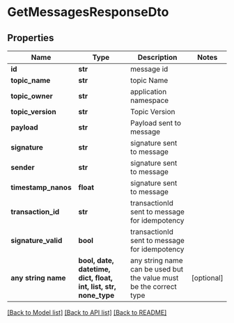 # GetMessagesResponseDto


## Properties
Name | Type | Description | Notes
------------ | ------------- | ------------- | -------------
**id** | **str** | message id | 
**topic_name** | **str** | topic Name | 
**topic_owner** | **str** | application namespace | 
**topic_version** | **str** | Topic Version | 
**payload** | **str** | Payload sent to message | 
**signature** | **str** | signature sent to message | 
**sender** | **str** | signature sent to message | 
**timestamp_nanos** | **float** | signature sent to message | 
**transaction_id** | **str** | transactionId sent to message for idempotency | 
**signature_valid** | **bool** | transactionId sent to message for idempotency | 
**any string name** | **bool, date, datetime, dict, float, int, list, str, none_type** | any string name can be used but the value must be the correct type | [optional]

[[Back to Model list]](../README.md#documentation-for-models) [[Back to API list]](../README.md#documentation-for-api-endpoints) [[Back to README]](../README.md)


